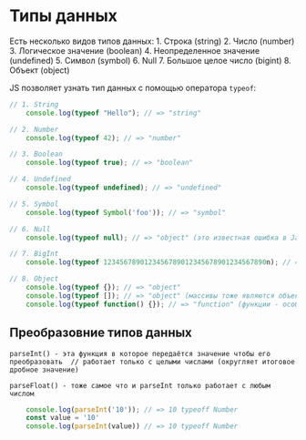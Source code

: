 # Типы данных
Есть несколько видов типов данных:
    1. Строка (string)
    2. Число (number)
    3. Логическое значение (boolean)
    4. Неопределенное значение (undefined)
    5. Символ (symbol)
    6. Null
    7. Большое целое число (bigint)
    8. Объект (object)

JS позволяет узнать тип данных с помощью оператора `typeof`:

```javascript
// 1. String
    console.log(typeof "Hello"); // => "string"

// 2. Number
    console.log(typeof 42); // => "number"

// 3. Boolean
    console.log(typeof true); // => "boolean"

// 4. Undefined
    console.log(typeof undefined); // => "undefined"

// 5. Symbol
    console.log(typeof Symbol('foo')); // => "symbol"

// 6. Null
    console.log(typeof null); // => "object" (это известная ошибка в JavaScript)

// 7. BigInt
    console.log(typeof 1234567890123456789012345678901234567890n); // => "bigint"

// 8. Object
    console.log(typeof {}); // => "object"
    console.log(typeof []); // => "object" (массивы тоже являются объектами)
    console.log(typeof function() {}); // => "function" (функции - особый вид объектов)
```
## Преобразовние типов данных
    parseInt() - эта функция в которое передаётся значение чтобы его преобразовать  // работает только с целыми числами (округляет итоговое дробное значение)
    
    parseFloat() - тоже самое что и parseInt только работает с любым числом

```javascript
    console.log(parseInt('10')); // => 10 typeoff Number
    const value = '10'
    console.log(parseInt(value)) // => 10 typeoff Number
```